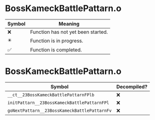 # BossKameckBattlePattarn.o
| Symbol | Meaning 
| ------------- | ------------- 
| :x: | Function has not yet been started. 
| :eight_pointed_black_star: | Function is in progress. 
| :white_check_mark: | Function is completed. 


# BossKameckBattlePattarn.o
| Symbol | Decompiled? |
| ------------- | ------------- |
| `__ct__23BossKameckBattlePattarnFPlb` | :x: |
| `initPattarn__23BossKameckBattlePattarnFPl` | :x: |
| `goNextPattarn__23BossKameckBattlePattarnFv` | :x: |
